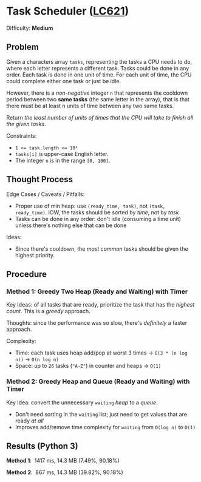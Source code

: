 # Task Scheduler ([LC621](https://leetcode.com/problems/task-scheduler/))
Difficulty: **Medium**

## Problem

Given a characters array `tasks`, representing the tasks a CPU needs to do, where each letter represents a different task. Tasks could be done in any order. Each task is done in one unit of time. For each unit of time, the CPU could complete either one task or just be idle.

However, there is a *non-negative* integer `n` that represents the cooldown period between two **same tasks** (the same letter in the array), that is that there must be at least n units of time between any two same tasks.

Return *the least number of units of times that the CPU will take to finish all the given tasks*.

Constraints:
- `1 <= task.length <= 10⁴`
- `tasks[i]` is upper-case English letter.
- The integer `n` is in the range `[0, 100]`.

## Thought Process

Edge Cases / Caveats / Pitfalls:
- Proper use of min heap:  use `(ready_time, task)`, not `(task, ready_time)`.  IOW, the tasks should be sorted by *time*, not by *task*
- Tasks can be done in any order:  don't idle (consuming a time unit) unless there's nothing else that can be done

Ideas:
- Since there's cooldown, the *most common* tasks should be given the highest priority.

## Procedure

### Method 1:  Greedy Two Heap (Ready and Waiting) with Timer

Key Ideas: of all tasks that are ready, prioritize the task that has the *highest count*.  This is a *greedy* approach.

Thoughts: since the performance was so slow, there's *definitely* a faster approach.

Complexity:
- Time: each task uses heap add/pop at worst 3 times -> `O(3 * (n log n))` -> `O(n log n)`
- Space: up to `26` tasks (`"A-Z"`) in counter and heaps -> `O(1)`

### Method 2: Greedy Heap and Queue (Ready and Waiting) with Timer

Key Idea: convert the unnecessary `waiting` *heap* to a *queue*.  
- Don't need sorting in the `waiting` list; just need to get values that are ready *at all*
- Improves add/remove time complexity for `waiting` from `O(log n)` to `O(1)`

## Results (Python 3)

**Method 1**:  1417 ms, 14.3 MB (7.49%, 90.18%)

**Method 2**:  867 ms, 14.3 MB (39.82%, 90.18%)
